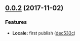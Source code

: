 <a name="0.0.2"></a>
## [0.0.2](https://github.com/tinper-bee/bee-locale/compare/dec533c...0.0.2) (2017-11-02)


### Features

* **Locale:** first publish ([dec533c](https://github.com/tinper-bee/bee-locale/commit/dec533c))



